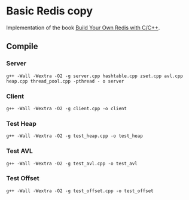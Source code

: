 # Basic Redis copy

Implementation of the book [Build Your Own Redis with C/C++](https://build-your-own.org/redis).

## Compile

### Server

`g++ -Wall -Wextra -O2 -g server.cpp hashtable.cpp zset.cpp avl.cpp heap.cpp thread_pool.cpp -pthread -
o server`

### Client

`g++ -Wall -Wextra -O2 -g client.cpp -o client`

### Test Heap

`g++ -Wall -Wextra -O2 -g test_heap.cpp -o test_heap`

### Test AVL

`g++ -Wall -Wextra -O2 -g test_avl.cpp -o test_avl`

### Test Offset

`g++ -Wall -Wextra -O2 -g test_offset.cpp -o test_offset`
